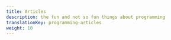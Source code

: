 ```yaml
---
title: Articles
description: the fun and not so fun things about programming
translationKey: programming-articles
weight: 10
---
```

